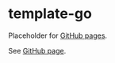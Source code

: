 # template-go

Placeholder for [GitHub pages].

See [GitHub page].

[GitHub page]: https://garage.senzing.com/serve-grpc
[GitHub pages]: https://pages.github.com/
